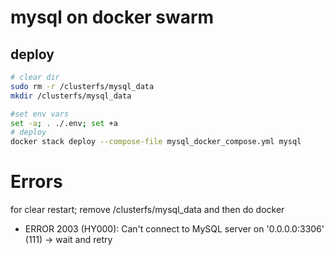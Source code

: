 # mysql on docker swarm

## deploy
```bash
# clear dir
sudo rm -r /clusterfs/mysql_data
mkdir /clusterfs/mysql_data

#set env vars  
set -a; . ./.env; set +a
# deploy
docker stack deploy --compose-file mysql_docker_compose.yml mysql
```





# Errors

for clear restart; remove /clusterfs/mysql_data and then do docker

- ERROR 2003 (HY000): Can't connect to MySQL server on '0.0.0.0:3306' (111) -> wait and retry